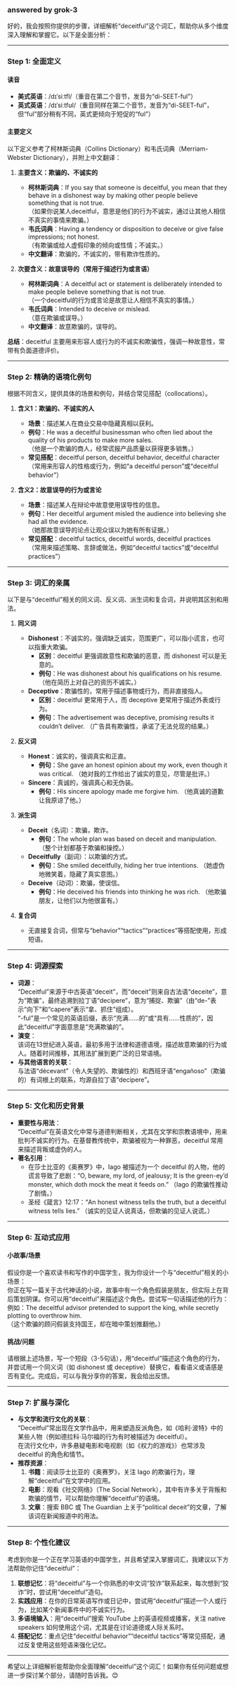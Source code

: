 ### answered by grok-3
好的，我会按照你提供的步骤，详细解析“deceitful”这个词汇，帮助你从多个维度深入理解和掌握它。以下是全面分析：

---

### Step 1: 全面定义
#### 读音
- **美式英语**：/dɪˈsiːtfl/（重音在第二个音节，发音为“di-SEET-ful”）
- **英式英语**：/dɪˈsiːtfʊl/（重音同样在第二个音节，发音为“di-SEET-ful”，但“ful”部分稍有不同，英式更倾向于短促的“fʊl”）

#### 主要定义
以下定义参考了柯林斯词典（Collins Dictionary）和韦氏词典（Merriam-Webster Dictionary），并附上中文翻译：

1. **主要含义：欺骗的、不诚实的**
   - **柯林斯词典**：If you say that someone is deceitful, you mean that they behave in a dishonest way by making other people believe something that is not true.  
     （如果你说某人deceitful，意思是他们的行为不诚实，通过让其他人相信不真实的事情来欺骗。）
   - **韦氏词典**：Having a tendency or disposition to deceive or give false impressions; not honest.  
     （有欺骗或给人虚假印象的倾向或性情；不诚实。）
   - **中文翻译**：欺骗的，不诚实的，带有欺诈性质的。

2. **次要含义：故意误导的（常用于描述行为或言语）**
   - **柯林斯词典**：A deceitful act or statement is deliberately intended to make people believe something that is not true.  
     （一个deceitful的行为或言论是故意让人相信不真实的事情。）
   - **韦氏词典**：Intended to deceive or mislead.  
     （意在欺骗或误导。）
   - **中文翻译**：故意欺骗的，误导的。

**总结**：deceitful 主要用来形容人或行为的不诚实和欺骗性，强调一种故意性，常带有负面道德评价。

---

### Step 2: 精确的语境化例句
根据不同含义，提供具体的场景和例句，并结合常见搭配（collocations）。

1. **含义1：欺骗的、不诚实的人**
   - **场景**：描述某人在商业交易中隐藏真相以获利。
   - **例句**：He was a deceitful businessman who often lied about the quality of his products to make more sales.  
     （他是一个欺骗的商人，经常谎报产品质量以获得更多销售。）
   - **常见搭配**：deceitful person, deceitful behavior, deceitful character  
     （常用来形容人的性格或行为，例如“a deceitful person”或“deceitful behavior”）

2. **含义2：故意误导的行为或言论**
   - **场景**：描述某人在辩论中故意使用误导性的信息。
   - **例句**：Her deceitful argument misled the audience into believing she had all the evidence.  
     （她那故意误导的论点让观众误以为她有所有证据。）
   - **常见搭配**：deceitful tactics, deceitful words, deceitful practices  
     （常用来描述策略、言辞或做法，例如“deceitful tactics”或“deceitful practices”）

---

### Step 3: 词汇的亲属
以下是与“deceitful”相关的同义词、反义词、派生词和复合词，并说明其区别和用法。

1. **同义词**
   - **Dishonest**：不诚实的，强调缺乏诚实，范围更广，可以指小谎言，也可以指重大欺骗。  
     - **区别**：deceitful 更强调故意性和欺骗的恶意，而 dishonest 可以是无意的。  
     - **例句**：He was dishonest about his qualifications on his resume. （他在简历上对自己的资历不诚实。）
   - **Deceptive**：欺骗性的，常用于描述事物或行为，而非直接指人。  
     - **区别**：deceitful 更常用于人，而 deceptive 更常用于描述外表或行为。  
     - **例句**：The advertisement was deceptive, promising results it couldn’t deliver. （广告具有欺骗性，承诺了无法兑现的结果。）

2. **反义词**
   - **Honest**：诚实的，强调真实和正直。  
     - **例句**：She gave an honest opinion about my work, even though it was critical. （她对我的工作给出了诚实的意见，尽管是批评。）
   - **Sincere**：真诚的，强调真心和无伪装。  
     - **例句**：His sincere apology made me forgive him. （他真诚的道歉让我原谅了他。）

3. **派生词**
   - **Deceit**（名词）：欺骗，欺诈。  
     - **例句**：The whole plan was based on deceit and manipulation. （整个计划都基于欺骗和操控。）
   - **Deceitfully**（副词）：以欺骗的方式。  
     - **例句**：She smiled deceitfully, hiding her true intentions. （她虚伪地微笑着，隐藏了真实意图。）
   - **Deceive**（动词）：欺骗，使误信。  
     - **例句**：He deceived his friends into thinking he was rich. （他欺骗朋友，让他们以为他很富有。）

4. **复合词**
   - 无直接复合词，但常与“behavior”“tactics”“practices”等搭配使用，形成短语。

---

### Step 4: 词源探索
- **词源**：  
  “Deceitful”来源于中古英语“deceit”，而“deceit”则来自古法语“deceite”，意为“欺骗”，最终追溯到拉丁语“decipere”，意为“捕捉、欺骗”（由“de-”表示“向下”和“capere”表示“拿、抓住”组成）。  
  “-ful”是一个常见的英语后缀，表示“充满……的”或“具有……性质的”，因此“deceitful”字面意思是“充满欺骗的”。
- **演变**：  
  该词在13世纪进入英语，最初多用于法律和道德语境，描述故意欺骗的行为或人。随着时间推移，其用法扩展到更广泛的日常语境。
- **与其他语言的关联**：  
  与法语“décevant”（令人失望的、欺骗性的）和西班牙语“engañoso”（欺骗的）有词根上的联系，均源自拉丁语“decipere”。

---

### Step 5: 文化和历史背景
- **重要性与用法**：  
  “Deceitful”在英语文化中常与道德判断相关，尤其在文学和宗教语境中，用来批判不诚实的行为。在基督教传统中，欺骗被视为一种罪恶，deceitful 常用来描述背叛或虚伪的人。
- **著名引用**：  
  - 在莎士比亚的《奥赛罗》中，Iago 被描述为一个 deceitful 的人物，他的谎言导致了悲剧：“O, beware, my lord, of jealousy; It is the green-ey’d monster, which doth mock the meat it feeds on.” （Iago 的欺骗性推动了剧情。）
  - 圣经《箴言》12:17：“An honest witness tells the truth, but a deceitful witness tells lies.” （诚实的见证人说真话，但欺骗的见证人说谎。）

---

### Step 6: 互动式应用
#### 小故事/场景
假设你是一个喜欢读书和写作的中国学生，我为你设计一个与“deceitful”相关的小场景：  
你正在写一篇关于古代神话的小说，故事中有一个角色假装是朋友，但实际上在背后策划阴谋。你可以用“deceitful”来描述这个角色。尝试写一句话描述他的行为：  
例如：The deceitful advisor pretended to support the king, while secretly plotting to overthrow him.  
（这个欺骗的顾问假装支持国王，却在暗中策划推翻他。）

#### 挑战/问题
请根据上述场景，写一个短段（3-5句话），用“deceitful”描述这个角色的行为，并尝试用一个同义词（如 dishonest 或 deceptive）替换它，看看语义或语感是否有变化。完成后，可以与我分享你的答案，我会给出反馈。

---

### Step 7: 扩展与深化
- **与文学和流行文化的关联**：  
  “Deceitful”常出现在文学作品中，用来塑造反派角色，如《哈利·波特》中的某些人物（例如德拉科·马尔福的行为有时被描述为 deceitful）。  
  在流行文化中，许多悬疑电影和电视剧（如《权力的游戏》）也常涉及 deceitful 的角色和情节。
- **推荐资源**：  
  1. **书籍**：阅读莎士比亚的《奥赛罗》，关注 Iago 的欺骗行为，理解“deceitful”在文学中的应用。  
  2. **电影**：观看《社交网络》（The Social Network），其中有许多关于背叛和欺骗的情节，可以帮助你理解“deceitful”的语境。  
  3. **文章**：搜索 BBC 或 The Guardian 上关于“political deceit”的文章，了解该词在新闻报道中的用法。

---

### Step 8: 个性化建议
考虑到你是一个正在学习英语的中国学生，并且希望深入掌握词汇，我建议以下方法帮助你记住“deceitful”：  
1. **联想记忆**：将“deceitful”与一个你熟悉的中文词“狡诈”联系起来，每次想到“狡诈”时，尝试用“deceitful”造句。  
2. **实践应用**：在你的日常英语写作或日记中，尝试用“deceitful”描述一个人或行为，比如某个新闻事件中的不诚实行为。  
3. **多语境输入**：用“deceitful”搜索 YouTube 上的英语视频或播客，关注 native speakers 如何使用这个词，尤其是在讨论道德或人际关系时。  
4. **搭配记忆**：重点记住“deceitful behavior”“deceitful tactics”等常见搭配，通过反复使用这些短语来强化记忆。

---

希望以上详细解析能帮助你全面理解“deceitful”这个词汇！如果你有任何问题或想进一步探讨某个部分，请随时告诉我。😊